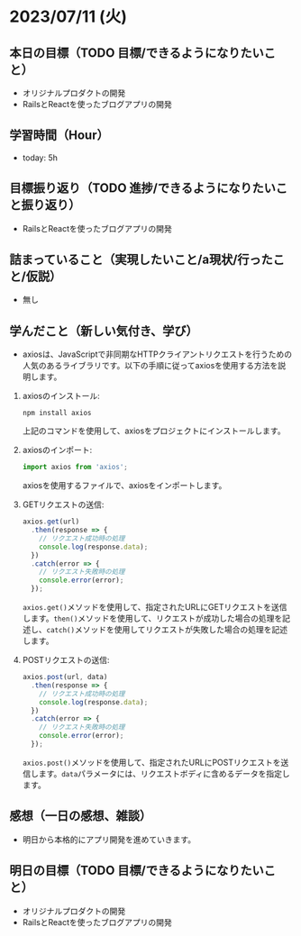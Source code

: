 # 2023/07/11 (火)

## 本日の目標（TODO 目標/できるようになりたいこと）

- オリジナルプロダクトの開発
- RailsとReactを使ったブログアプリの開発

## 学習時間（Hour）

- today: 5h

## 目標振り返り（TODO 進捗/できるようになりたいこと振り返り）

- RailsとReactを使ったブログアプリの開発

## 詰まっていること（実現したいこと/a現状/行ったこと/仮説）

- 無し

## 学んだこと（新しい気付き、学び）

- axiosは、JavaScriptで非同期なHTTPクライアントリクエストを行うための人気のあるライブラリです。以下の手順に従ってaxiosを使用する方法を説明します。

1. axiosのインストール: 
   ```
   npm install axios
   ```
   上記のコマンドを使用して、axiosをプロジェクトにインストールします。

2. axiosのインポート: 
   ```javascript
   import axios from 'axios';
   ```
   axiosを使用するファイルで、axiosをインポートします。

3. GETリクエストの送信: 
   ```javascript
   axios.get(url)
     .then(response => {
       // リクエスト成功時の処理
       console.log(response.data);
     })
     .catch(error => {
       // リクエスト失敗時の処理
       console.error(error);
     });
   ```
   `axios.get()`メソッドを使用して、指定されたURLにGETリクエストを送信します。`then()`メソッドを使用して、リクエストが成功した場合の処理を記述し、`catch()`メソッドを使用してリクエストが失敗した場合の処理を記述します。

4. POSTリクエストの送信: 
   ```javascript
   axios.post(url, data)
     .then(response => {
       // リクエスト成功時の処理
       console.log(response.data);
     })
     .catch(error => {
       // リクエスト失敗時の処理
       console.error(error);
     });
   ```
   `axios.post()`メソッドを使用して、指定されたURLにPOSTリクエストを送信します。`data`パラメータには、リクエストボディに含めるデータを指定します。


## 感想（一日の感想、雑談）

- 明日から本格的にアプリ開発を進めていきます。

## 明日の目標（TODO 目標/できるようになりたいこと）

- オリジナルプロダクトの開発
- RailsとReactを使ったブログアプリの開発